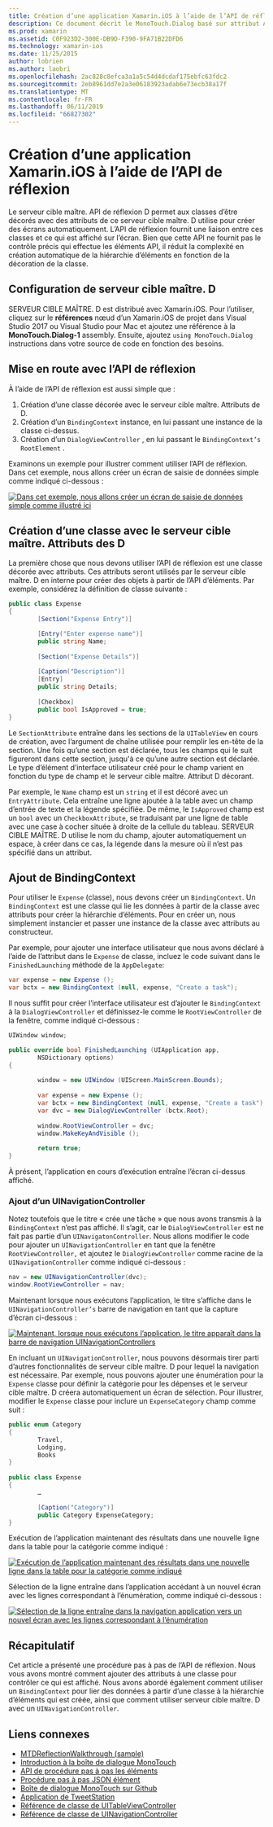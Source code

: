 ```yaml
---
title: Création d’une application Xamarin.iOS à l’aide de l’API de réflexion
description: Ce document décrit le MonoTouch.Dialog basé sur attribut API de réflexion, ce qui crée l’interface utilisateur basée sur des classes décorées avec attributs.
ms.prod: xamarin
ms.assetid: C0F923D2-300E-DB9D-F390-9FA71B22DFD6
ms.technology: xamarin-ios
ms.date: 11/25/2015
author: lobrien
ms.author: laobri
ms.openlocfilehash: 2ac828c8efca3a1a5c54d4dcdaf175ebfc63fdc2
ms.sourcegitcommit: 2eb8961dd7e2a3e06183923adab6e73ecb38a17f
ms.translationtype: MT
ms.contentlocale: fr-FR
ms.lasthandoff: 06/11/2019
ms.locfileid: "66827302"
---
```

# <a name="creating-a-xamarinios-application-using-the-reflection-api"></a>Création d’une application Xamarin.iOS à l’aide de l’API de réflexion

Le serveur cible maître. API de réflexion D permet aux classes d’être décorés avec des attributs de ce serveur cible maître. D utilise pour créer des écrans automatiquement. L’API de réflexion fournit une liaison entre ces classes et ce qui est affiché sur l’écran. Bien que cette API ne fournit pas le contrôle précis qui effectue les éléments API, il réduit la complexité en création automatique de la hiérarchie d’éléments en fonction de la décoration de la classe.

## <a name="setting-up-mtd"></a>Configuration de serveur cible maître. D

SERVEUR CIBLE MAÎTRE. D est distribué avec Xamarin.iOS. Pour l’utiliser, cliquez sur le **références** nœud d’un Xamarin.iOS de projet dans Visual Studio 2017 ou Visual Studio pour Mac et ajoutez une référence à la **MonoTouch.Dialog-1** assembly. Ensuite, ajoutez `using MonoTouch.Dialog` instructions dans votre source de code en fonction des besoins.

## <a name="getting-started-with-the-reflection-api"></a>Mise en route avec l’API de réflexion

À l’aide de l’API de réflexion est aussi simple que :

1.  Création d’une classe décorée avec le serveur cible maître. Attributs de D.
1.  Création d’un `BindingContext` instance, en lui passant une instance de la classe ci-dessus. 
1.  Création d’un `DialogViewController` , en lui passant le `BindingContext’s` `RootElement` . 


Examinons un exemple pour illustrer comment utiliser l’API de réflexion. Dans cet exemple, nous allons créer un écran de saisie de données simple comme indiqué ci-dessous :

 [![](reflection-api-walkthrough-images/01-expense-entry.png "Dans cet exemple, nous allons créer un écran de saisie de données simple comme illustré ici")](reflection-api-walkthrough-images/01-expense-entry.png#lightbox)

## <a name="creating-a-class-with-mtd-attributes"></a>Création d’une classe avec le serveur cible maître. Attributs des D

La première chose que nous devons utiliser l’API de réflexion est une classe décorée avec attributs. Ces attributs seront utilisés par le serveur cible maître. D en interne pour créer des objets à partir de l’API d’éléments. Par exemple, considérez la définition de classe suivante :

```csharp
public class Expense
{
        [Section("Expense Entry")]

        [Entry("Enter expense name")]
        public string Name;
        
        [Section("Expense Details")]
  
        [Caption("Description")]
        [Entry]
        public string Details;
        
        [Checkbox]
        public bool IsApproved = true;
}
```

Le `SectionAttribute` entraîne dans les sections de la `UITableView` en cours de création, avec l’argument de chaîne utilisée pour remplir les en-tête de la section. Une fois qu’une section est déclarée, tous les champs qui le suit figureront dans cette section, jusqu'à ce qu’une autre section est déclarée.
Le type d’élément d’interface utilisateur créé pour le champ varient en fonction du type de champ et le serveur cible maître. Attribut D décorant.

Par exemple, le `Name` champ est un `string` et il est décoré avec un `EntryAttribute`. Cela entraîne une ligne ajoutée à la table avec un champ d’entrée de texte et la légende spécifiée. De même, le `IsApproved` champ est un `bool` avec un `CheckboxAttribute`, se traduisant par une ligne de table avec une case à cocher située à droite de la cellule du tableau. SERVEUR CIBLE MAÎTRE. D utilise le nom du champ, ajouter automatiquement un espace, à créer dans ce cas, la légende dans la mesure où il n’est pas spécifié dans un attribut.

## <a name="adding-the-bindingcontext"></a>Ajout de BindingContext

Pour utiliser le `Expense` (classe), nous devons créer un `BindingContext`. Un `BindingContext` est une classe qui lie les données à partir de la classe avec attributs pour créer la hiérarchie d’éléments. Pour en créer un, nous simplement instancier et passer une instance de la classe avec attributs au constructeur.

Par exemple, pour ajouter une interface utilisateur que nous avons déclaré à l’aide de l’attribut dans le `Expense` de classe, incluez le code suivant dans le `FinishedLaunching` méthode de la `AppDelegate`:

```csharp
var expense = new Expense ();
var bctx = new BindingContext (null, expense, "Create a task");
```

Il nous suffit pour créer l’interface utilisateur est d’ajouter le `BindingContext` à la `DialogViewController` et définissez-le comme le `RootViewController` de la fenêtre, comme indiqué ci-dessous :

```csharp
UIWindow window;

public override bool FinishedLaunching (UIApplication app, 
        NSDictionary options)
{
   
        window = new UIWindow (UIScreen.MainScreen.Bounds);
            
        var expense = new Expense ();
        var bctx = new BindingContext (null, expense, "Create a task");
        var dvc = new DialogViewController (bctx.Root);
            
        window.RootViewController = dvc;
        window.MakeKeyAndVisible ();
            
        return true;
}
```

À présent, l’application en cours d’exécution entraîne l’écran ci-dessus affiché.

### <a name="adding-a-uinavigationcontroller"></a>Ajout d’un UINavigationController

Notez toutefois que le titre « crée une tâche » que nous avons transmis à la `BindingContext` n’est pas affiché. Il s’agit, car le `DialogViewController` est ne fait pas partie d’un `UINavigatonController`. Nous allons modifier le code pour ajouter un `UINavigationController` en tant que la fenêtre `RootViewController,` et ajoutez le `DialogViewController` comme racine de la `UINavigationController` comme indiqué ci-dessous :

```csharp
nav = new UINavigationController(dvc);
window.RootViewController = nav;
```

Maintenant lorsque nous exécutons l’application, le titre s’affiche dans le `UINavigationController’s` barre de navigation en tant que la capture d’écran ci-dessous :

 [![](reflection-api-walkthrough-images/02-create-task.png "Maintenant, lorsque nous exécutons l’application, le titre apparaît dans la barre de navigation UINavigationControllers")](reflection-api-walkthrough-images/02-create-task.png#lightbox)

En incluant un `UINavigationController`, nous pouvons désormais tirer parti d’autres fonctionnalités de serveur cible maître. D pour lequel la navigation est nécessaire. Par exemple, nous pouvons ajouter une énumération pour la `Expense` classe pour définir la catégorie pour les dépenses et le serveur cible maître. D créera automatiquement un écran de sélection. Pour illustrer, modifier le `Expense` classe pour inclure un `ExpenseCategory` champ comme suit :

```csharp
public enum Category
{
        Travel,
        Lodging,
        Books
}
        
public class Expense
{
        …

        [Caption("Category")]
        public Category ExpenseCategory;
}
```

Exécution de l’application maintenant des résultats dans une nouvelle ligne dans la table pour la catégorie comme indiqué :

 [![](reflection-api-walkthrough-images/03-set-details.png "Exécution de l’application maintenant des résultats dans une nouvelle ligne dans la table pour la catégorie comme indiqué")](reflection-api-walkthrough-images/03-set-details.png#lightbox)

Sélection de la ligne entraîne dans l’application accédant à un nouvel écran avec les lignes correspondant à l’énumération, comme indiqué ci-dessous :

 [![](reflection-api-walkthrough-images/04-set-category.png "Sélection de la ligne entraîne dans la navigation application vers un nouvel écran avec les lignes correspondant à l’énumération")](reflection-api-walkthrough-images/04-set-category.png#lightbox)

 <a name="Summary" />


## <a name="summary"></a>Récapitulatif

Cet article a présenté une procédure pas à pas de l’API de réflexion. Nous vous avons montré comment ajouter des attributs à une classe pour contrôler ce qui est affiché. Nous avons abordé également comment utiliser un `BindingContext` pour lier des données à partir d’une classe à la hiérarchie d’éléments qui est créée, ainsi que comment utiliser serveur cible maître. D avec un `UINavigationController`.


## <a name="related-links"></a>Liens connexes

- [MTDReflectionWalkthrough (sample)](https://developer.xamarin.com/samples/monotouch/MTDReflectionWalkthrough/)
- [Introduction à la boîte de dialogue MonoTouch](~/ios/user-interface/monotouch.dialog/index.md)
- [API de procédure pas à pas les éléments](~/ios/user-interface/monotouch.dialog/elements-api-walkthrough.md)
- [Procédure pas à pas JSON élément](~/ios/user-interface/monotouch.dialog/monotouch.dialog-json-markup.md)
- [Boîte de dialogue MonoTouch sur Github](https://github.com/migueldeicaza/MonoTouch.Dialog)
- [Application de TweetStation](https://github.com/migueldeicaza/TweetStation)
- [Référence de classe de UITableViewController](https://developer.apple.com/library/ios/#DOCUMENTATION/UIKit/Reference/UITableViewController_Class/Reference/Reference.html)
- [Référence de classe de UINavigationController](https://developer.apple.com/library/ios/#documentation/UIKit/Reference/UINavigationController_Class/Reference/Reference.html)
